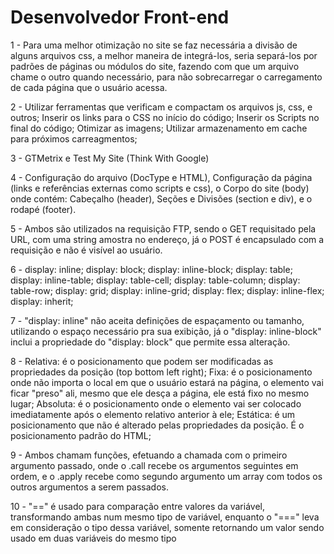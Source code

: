 # Desenvolvedor Front-end

1 - Para uma melhor otimização no site se faz necessária a divisão de alguns arquivos css, a melhor maneira de integrá-los, seria separá-los por padrões de páginas ou módulos do site, fazendo com que um arquivo chame o outro quando necessário, para não sobrecarregar o carregamento de cada página que o usuário acessa.

2 -
Utilizar ferramentas que verificam e compactam os arquivos js, css, e outros;
Inserir os links para o CSS no início do código;
Inserir os Scripts no final do código;
Otimizar as imagens;
Utilizar armazenamento em cache para próximos carreagmentos;

3 - GTMetrix e Test My Site (Think With Google)

4 - Configuração do arquivo (DocType e HTML), Configuração da página (links e referências externas como scripts e css), o Corpo do site (body) onde contém: Cabeçalho (header), Seções e Divisões (section e div), e o rodapé (footer).

5 - Ambos são utilizados na requisição FTP, sendo o GET requisitado pela URL, com uma string amostra no endereço, já o POST é encapsulado com a requisição e não é visível ao usuário.

6 -
display: inline;
display: block;
display: inline-block;
display: table;
display: inline-table;
display: table-cell;
display: table-column;
display: table-row;
display: grid;
display: inline-grid;
display: flex;
display: inline-flex;
display: inherit;

7 - "display: inline" não aceita definições de espaçamento ou tamanho, utilizando o espaço necessário pra sua exibição, já o "display: inline-block" inclui a propriedade do "display: block" que permite essa alteração.

8 - 
Relativa: é o posicionamento que podem ser modificadas as propriedades da posição (top bottom left right);
Fixa: é o posicionamento onde não importa o local em que o usuário estará na página, o elemento vai ficar "preso" ali, mesmo que ele desça a página, ele está fixo no mesmo lugar;
Absoluta: é o posicionamento onde o elemento vai ser colocado imediatamente após o elemento relativo anterior à ele;
Estática: é um posicionamento que não é alterado pelas propriedades da posição. É o posicionamento padrão do HTML;

9 - Ambos chamam funções, efetuando a chamada com o primeiro argumento passado, onde o .call recebe os argumentos seguintes em ordem, e o .apply recebe como segundo argumento um array com todos os outros argumentos a serem passados.

10 - "==" é usado para comparação entre valores da variável, transformando ambas num mesmo tipo de variável, enquanto o "===" leva em consideração o tipo dessa variável, somente retornando um valor sendo usado em duas variáveis do mesmo tipo
